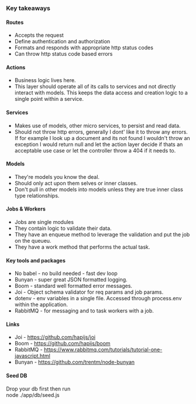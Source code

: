 ### Key takeaways

#### Routes
* Accepts the request  
* Define authentication and authorization     
* Formats and responds with appropriate http status codes
* Can throw http status code based errors


#### Actions
* Business logic lives here.  
* This layer should operate all of its calls to services and not directly interact with models.  This keeps the data access and creation logic to a single point within a service.  


#### Services
* Makes use of models, other micro services, to persist and read data.  
* Should not throw http errors, generally I dont' like it to throw any errors. If for example I look up a document and its not found I wouldn't throw an exception I would return null and let the action layer decide if thats an acceptable use case or let the controller throw a 404 if it needs to.

#### Models
* They're models you know the deal.
* Should only act upon them selves or inner classes.
* Don't pull in other models into models unless they are true inner class type relationships.


#### Jobs & Workers
* Jobs are single modules
* They contain logic to validate their data.
* They have an enqueue method to leverage the validation and put the job on the queueu.
* They have a work method that performs the actual task.
  

#### Key tools and packages

* No babel - no build needed - fast dev loop
* Bunyan - super great JSON formatted logging.
* Boom - standard well formatted error messages.
* Joi - Object schema validator for req params and job params.
* dotenv - env variables in a single file.  Accessed through process.env within the application.
* RabbitMQ - for messaging and to task workers with a job.


#### Links
* Joi - https://github.com/hapijs/joi
* Boom - https://github.com/hapijs/boom
* RabbitMQ - https://www.rabbitmq.com/tutorials/tutorial-one-javascript.html
* Bunyan - https://github.com/trentm/node-bunyan

#### Seed DB
Drop your db first then run  
node ./app/db/seed.js
